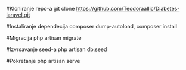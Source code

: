 #Kloniranje repo-a
git clone https://github.com/TeodoraaIlic/Diabetes-laravel.git

#Instaliranje dependecija
composer dump-autoload, composer install

#Migracija
php artisan migrate

#Izvrsavanje seed-a
php artisan db:seed

#Pokretanje 
php artisan serve

